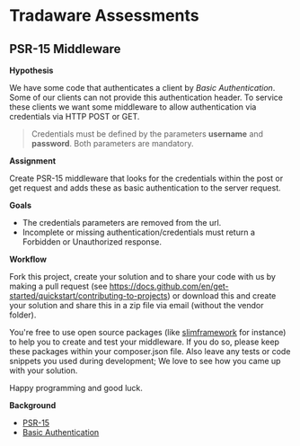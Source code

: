 # Tradaware Assessments

## PSR-15 Middleware

**Hypothesis** 

We have some code that authenticates a client by _Basic Authentication_. Some of our clients can not provide this 
authentication header. To service these clients we want some middleware to allow authentication via credentials via 
HTTP POST or GET. 

> Credentials must be defined by the parameters **username** and **password**.
> Both parameters are mandatory.

**Assignment**

Create PSR-15 middleware that looks for the credentials within the post or get request and adds these as basic 
authentication to the server request.

**Goals**

* The credentials parameters are removed from the url.   
* Incomplete or missing authentication/credentials must return a Forbidden or Unauthorized response.

**Workflow**

Fork this project, create your solution and to share your code with us by making a pull request
(see https://docs.github.com/en/get-started/quickstart/contributing-to-projects) or download this and create your 
solution and share this in a zip file via email (without the vendor folder).

You're free to use open source packages (like 
[slimframework](https://www.slimframework.com/docs/v4/start/installation.html) for instance) to help you to create and 
test your middleware. If you do so, please keep these packages within your composer.json file. Also leave any tests or 
code snippets you used during development; We love to see how you came up with your solution. 

Happy programming and good luck.

**Background**

* [PSR-15](https://www.php-fig.org/psr/psr-15/)
* [Basic Authentication](https://datatracker.ietf.org/doc/html/rfc7617)

